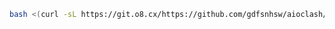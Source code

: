    ```bash
   bash <(curl -sL https://git.o8.cx/https://github.com/gdfsnhsw/aioclash/blob/main/install)
   ```
